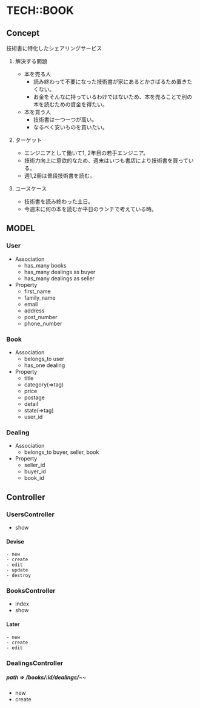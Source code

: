 # TECH::BOOK

## Concept
技術書に特化したシェアリングサービス

1. 解決する問題
    - 本を売る人
        - 読み終わって不要になった技術書が家にあるとかさばるため置きたくない。
        - お金をそんなに持っているわけではないため、本を売ることで別の本を読むための資金を得たい。
    - 本を買う人
        - 技術書は一つ一つが高い。
        - なるべく安いものを買いたい。

2. ターゲット
    - エンジニアとして働いて1, 2年目の若手エンジニア。
    - 技術力向上に意欲的なため、週末はいつも書店により技術書を買っている。
    - 週1,2冊は普段技術書を読む。

3. ユースケース
    - 技術書を読み終わった土日。
    - 今週末に何の本を読むか平日のランチで考えている時。

## MODEL
### User
- Association
    - has_many books
    - has_many dealings as buyer
    - has_many dealings as seller
- Property
    - first_name
    - family_name
    - email
    - address
    - post_number
    - phone_number

### Book
- Association
    - belongs_to user
    - has_one dealing
- Property
    - title
    - category(=>tag)
    - price
    - postage
    - detail
    - state(=>tag)
    - user_id

### Dealing
- Association
    - belongs_to buyer, seller, book
- Property
    - seller_id
    - buyer_id
    - book_id

## Controller
### UsersController
- show
#### Devise
    - new
    - create
    - edit
    - update
    - destroy

### BooksController
- index
- show
#### Later
    - new
    - create
    - edit

### DealingsController
##### path => /books/:id/dealings/~~
- new
- create
